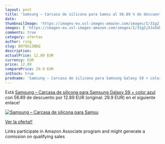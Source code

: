 ```yaml
---
layout: post
title: 'Samsung – Carcasa de silicona para Samsu al 56.89 % de descuento'
date: 
thumbnailImage: 'https://images-eu.ssl-images-amazon.com/images/I/31g2jXJuSUL._SL200_.jpg'
images: [ 'https://images-eu.ssl-images-amazon.com/images/I/31g2jXJuSUL._SL200_.jpg' ]
comments: true
category: ofertas
author: ring
slug: B079G13NDQ
description:
actualPrice: 12.89 EUR
currency: EUR
price: 12.89
comparePrice: 29.9 EUR
inStock: true
prodname: 'Samsung – Carcasa de silicona para Samsung Galaxy S9 + color azul'
---
```


Está [Samsung – Carcasa de silicona para Samsung Galaxy S9 + color azul](https://www.amazon.es/dp/B079G13NDQ/?tag=tolees-21) con 56.89 de descuento por 12.89 EUR (original: 29.9 EUR) en el siguiente enlace!

[![Samsung – Carcasa de silicona para Samsu](https://images-eu.ssl-images-amazon.com/images/I/31g2jXJuSUL._SL200_.jpg)](https://www.amazon.es/dp/B079G13NDQ/?tag=tolees-21)

[Ver la oferta!!](https://www.amazon.es/dp/B079G13NDQ/?tag=tolees-21)

Links participate in Amazon Associate program and might generate a comission on qualifying sales


